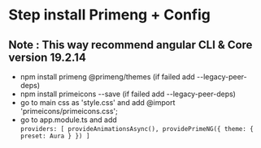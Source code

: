 # Step install Primeng + Config
## Note : This way recommend angular CLI & Core version 19.2.14 
* npm install primeng @primeng/themes (if failed add --legacy-peer-deps)
* npm install primeicons --save (if failed add --legacy-peer-deps) 
* go to main css as 'style.css' and add @import 'primeicons/primeicons.css'; 
* go to app.module.ts and add  
`providers: [
        provideAnimationsAsync(),
        providePrimeNG({
            theme: {
                preset: Aura
            }
        })
    ]
`

